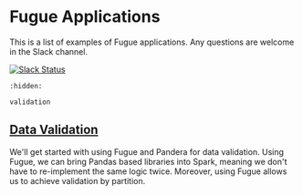 # Fugue Applications

This is a list of examples of Fugue applications. Any questions are welcome in the Slack channel.

[![Slack Status](https://img.shields.io/badge/slack-join_chat-white.svg?logo=slack&style=social)](https://join.slack.com/t/fugue-project/shared_invite/zt-jl0pcahu-KdlSOgi~fP50TZWmNxdWYQ)


```{toctree}
:hidden:

validation
```


## [Data Validation](validation.ipynb)
We'll get started with using Fugue and Pandera for data validation. Using Fugue, we can bring Pandas based libraries into Spark, meaning we don't have to re-implement the same logic twice. Moreover, using Fugue allows us to achieve validation by partition.